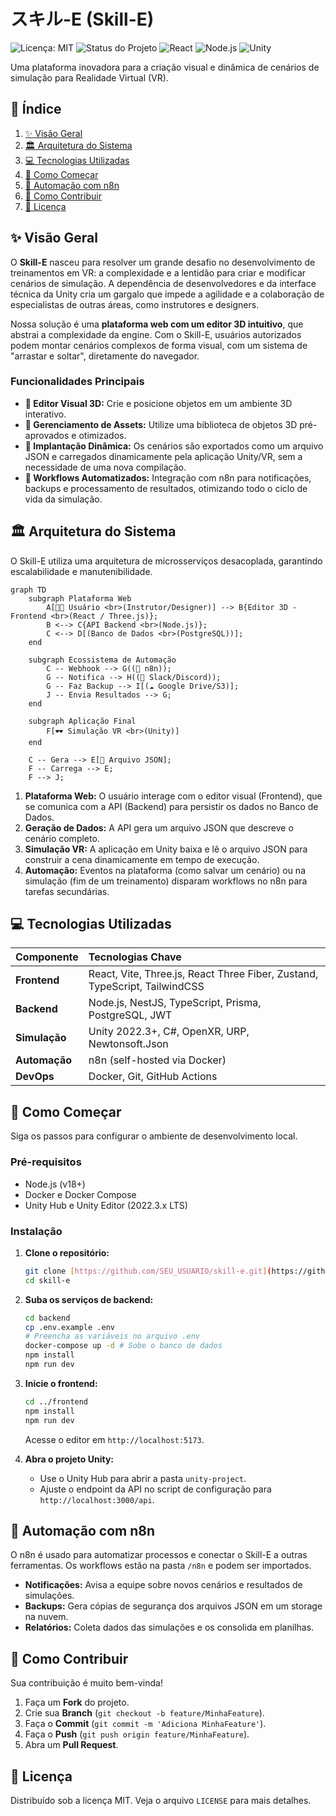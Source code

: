 # スキル-E (Skill-E)

![Licença: MIT](https://img.shields.io/badge/license-MIT-blue.svg) ![Status do Projeto](https://img.shields.io/badge/status-em%20desenvolvimento-green.svg) ![React](https://img.shields.io/badge/frontend-React-61DAFB?logo=react) ![Node.js](https://img.shields.io/badge/backend-Node.js-339933?logo=nodedotjs) ![Unity](https://img.shields.io/badge/engine-Unity-black?logo=unity)

Uma plataforma inovadora para a criação visual e dinâmica de cenários de simulação para Realidade Virtual (VR).

## 📜 Índice

1.  [✨ Visão Geral](#-visão-geral)
2.  [🏛️ Arquitetura do Sistema](#️-arquitetura-do-sistema)
3.  [💻 Tecnologias Utilizadas](#-tecnologias-utilizadas)
4.  [🚀 Como Começar](#-como-começar)
5.  [🤖 Automação com n8n](#-automação-com-n8n)
6.  [🤝 Como Contribuir](#-como-contribuir)
7.  [📜 Licença](#-licença)

## ✨ Visão Geral

O **Skill-E** nasceu para resolver um grande desafio no desenvolvimento de treinamentos em VR: a complexidade e a lentidão para criar e modificar cenários de simulação. A dependência de desenvolvedores e da interface técnica da Unity cria um gargalo que impede a agilidade e a colaboração de especialistas de outras áreas, como instrutores e designers.

Nossa solução é uma **plataforma web com um editor 3D intuitivo**, que abstrai a complexidade da engine. Com o Skill-E, usuários autorizados podem montar cenários complexos de forma visual, com um sistema de "arrastar e soltar", diretamente do navegador.

### Funcionalidades Principais

* **🎨 Editor Visual 3D:** Crie e posicione objetos em um ambiente 3D interativo.
* **🧩 Gerenciamento de Assets:** Utilize uma biblioteca de objetos 3D pré-aprovados e otimizados.
* **🚀 Implantação Dinâmica:** Os cenários são exportados como um arquivo JSON e carregados dinamicamente pela aplicação Unity/VR, sem a necessidade de uma nova compilação.
* **🤖 Workflows Automatizados:** Integração com n8n para notificações, backups e processamento de resultados, otimizando todo o ciclo de vida da simulação.

## 🏛️ Arquitetura do Sistema

O Skill-E utiliza uma arquitetura de microsserviços desacoplada, garantindo escalabilidade e manutenibilidade.

```mermaid
graph TD
    subgraph Plataforma Web
        A[👨‍💻 Usuário <br>(Instrutor/Designer)] --> B{Editor 3D - Frontend <br>(React / Three.js)};
        B <--> C{API Backend <br>(Node.js)};
        C <--> D[(Banco de Dados <br>(PostgreSQL))];
    end

    subgraph Ecossistema de Automação
        C -- Webhook --> G((🤖 n8n));
        G -- Notifica --> H((💬 Slack/Discord));
        G -- Faz Backup --> I[(☁️ Google Drive/S3)];
        J -- Envia Resultados --> G;
    end
    
    subgraph Aplicação Final
        F[🕶️ Simulação VR <br>(Unity)]
    end

    C -- Gera --> E[📄 Arquivo JSON];
    F -- Carrega --> E;
    F --> J;

```
1.  **Plataforma Web:** O usuário interage com o editor visual (Frontend), que se comunica com a API (Backend) para persistir os dados no Banco de Dados.
2.  **Geração de Dados:** A API gera um arquivo JSON que descreve o cenário completo.
3.  **Simulação VR:** A aplicação em Unity baixa e lê o arquivo JSON para construir a cena dinamicamente em tempo de execução.
4.  **Automação:** Eventos na plataforma (como salvar um cenário) ou na simulação (fim de um treinamento) disparam workflows no n8n para tarefas secundárias.

## 💻 Tecnologias Utilizadas

| Componente | Tecnologias Chave |
| :--- | :--- |
| **Frontend** | React, Vite, Three.js, React Three Fiber, Zustand, TypeScript, TailwindCSS |
| **Backend** | Node.js, NestJS, TypeScript, Prisma, PostgreSQL, JWT |
| **Simulação** | Unity 2022.3+, C#, OpenXR, URP, Newtonsoft.Json |
| **Automação** | n8n (self-hosted via Docker) |
| **DevOps** | Docker, Git, GitHub Actions |

## 🚀 Como Começar

Siga os passos para configurar o ambiente de desenvolvimento local.

### Pré-requisitos

* Node.js (v18+)
* Docker e Docker Compose
* Unity Hub e Unity Editor (2022.3.x LTS)

### Instalação

1.  **Clone o repositório:**
    ```sh
    git clone [https://github.com/SEU_USUARIO/skill-e.git](https://github.com/SEU_USUARIO/skill-e.git)
    cd skill-e
    ```

2.  **Suba os serviços de backend:**
    ```sh
    cd backend
    cp .env.example .env 
    # Preencha as variáveis no arquivo .env
    docker-compose up -d # Sobe o banco de dados
    npm install
    npm run dev
    ```

3.  **Inicie o frontend:**
    ```sh
    cd ../frontend
    npm install
    npm run dev
    ```
    Acesse o editor em `http://localhost:5173`.

4.  **Abra o projeto Unity:**
    * Use o Unity Hub para abrir a pasta `unity-project`.
    * Ajuste o endpoint da API no script de configuração para `http://localhost:3000/api`.

## 🤖 Automação com n8n

O n8n é usado para automatizar processos e conectar o Skill-E a outras ferramentas. Os workflows estão na pasta `/n8n` e podem ser importados.
* **Notificações:** Avisa a equipe sobre novos cenários e resultados de simulações.
* **Backups:** Gera cópias de segurança dos arquivos JSON em um storage na nuvem.
* **Relatórios:** Coleta dados das simulações e os consolida em planilhas.

## 🤝 Como Contribuir

Sua contribuição é muito bem-vinda!

1.  Faça um **Fork** do projeto.
2.  Crie sua **Branch** (`git checkout -b feature/MinhaFeature`).
3.  Faça o **Commit** (`git commit -m 'Adiciona MinhaFeature'`).
4.  Faça o **Push** (`git push origin feature/MinhaFeature`).
5.  Abra um **Pull Request**.

## 📜 Licença

Distribuído sob a licença MIT. Veja o arquivo `LICENSE` para mais detalhes.
